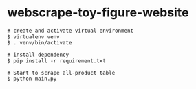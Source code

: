 # webscrape-toy-figure-website


```shell
# create and activate virtual environment
$ virtualenv venv
$ . venv/bin/activate

# install dependency
$ pip install -r requirement.txt

# Start to scrape all-product table
$ python main.py
```